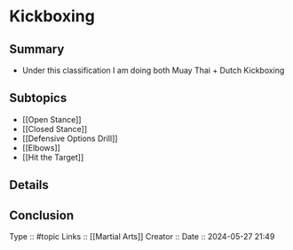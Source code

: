 # Kickboxing

## Summary

- Under this classification I am doing both Muay Thai + Dutch Kickboxing

## Subtopics
- [[Open Stance]]
- [[Closed Stance]]
- [[Defensive Options Drill]]
- [[Elbows]]
- [[Hit the Target]]

## Details

## Conclusion


Type :: #topic
Links :: [[Martial Arts]]
Creator ::
Date ::  2024-05-27 21:49